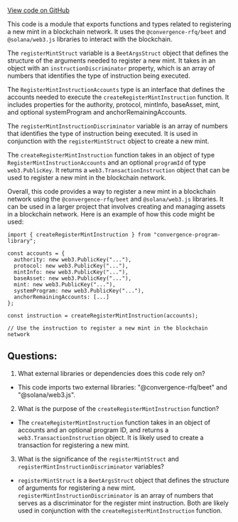 [View code on GitHub](https://github.com/convergence-rfq/convergence-program-library/rfq/js/generated/instructions/registerMint.d.ts)

This code is a module that exports functions and types related to registering a new mint in a blockchain network. It uses the `@convergence-rfq/beet` and `@solana/web3.js` libraries to interact with the blockchain.

The `registerMintStruct` variable is a `BeetArgsStruct` object that defines the structure of the arguments needed to register a new mint. It takes in an object with an `instructionDiscriminator` property, which is an array of numbers that identifies the type of instruction being executed.

The `RegisterMintInstructionAccounts` type is an interface that defines the accounts needed to execute the `createRegisterMintInstruction` function. It includes properties for the authority, protocol, mintInfo, baseAsset, mint, and optional systemProgram and anchorRemainingAccounts.

The `registerMintInstructionDiscriminator` variable is an array of numbers that identifies the type of instruction being executed. It is used in conjunction with the `registerMintStruct` object to create a new mint.

The `createRegisterMintInstruction` function takes in an object of type `RegisterMintInstructionAccounts` and an optional `programId` of type `web3.PublicKey`. It returns a `web3.TransactionInstruction` object that can be used to register a new mint in the blockchain network.

Overall, this code provides a way to register a new mint in a blockchain network using the `@convergence-rfq/beet` and `@solana/web3.js` libraries. It can be used in a larger project that involves creating and managing assets in a blockchain network. Here is an example of how this code might be used:

```
import { createRegisterMintInstruction } from "convergence-program-library";

const accounts = {
  authority: new web3.PublicKey("..."),
  protocol: new web3.PublicKey("..."),
  mintInfo: new web3.PublicKey("..."),
  baseAsset: new web3.PublicKey("..."),
  mint: new web3.PublicKey("..."),
  systemProgram: new web3.PublicKey("..."),
  anchorRemainingAccounts: [...]
};

const instruction = createRegisterMintInstruction(accounts);

// Use the instruction to register a new mint in the blockchain network
```
## Questions: 
 1. What external libraries or dependencies does this code rely on?
- This code imports two external libraries: "@convergence-rfq/beet" and "@solana/web3.js".

2. What is the purpose of the `createRegisterMintInstruction` function?
- The `createRegisterMintInstruction` function takes in an object of accounts and an optional program ID, and returns a `web3.TransactionInstruction` object. It is likely used to create a transaction for registering a new mint.

3. What is the significance of the `registerMintStruct` and `registerMintInstructionDiscriminator` variables?
- `registerMintStruct` is a `BeetArgsStruct` object that defines the structure of arguments for registering a new mint. `registerMintInstructionDiscriminator` is an array of numbers that serves as a discriminator for the register mint instruction. Both are likely used in conjunction with the `createRegisterMintInstruction` function.